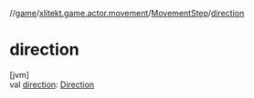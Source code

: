 //[game](../../../index.md)/[xlitekt.game.actor.movement](../index.md)/[MovementStep](index.md)/[direction](direction.md)

# direction

[jvm]\
val [direction](direction.md): [Direction](../-direction/index.md)

